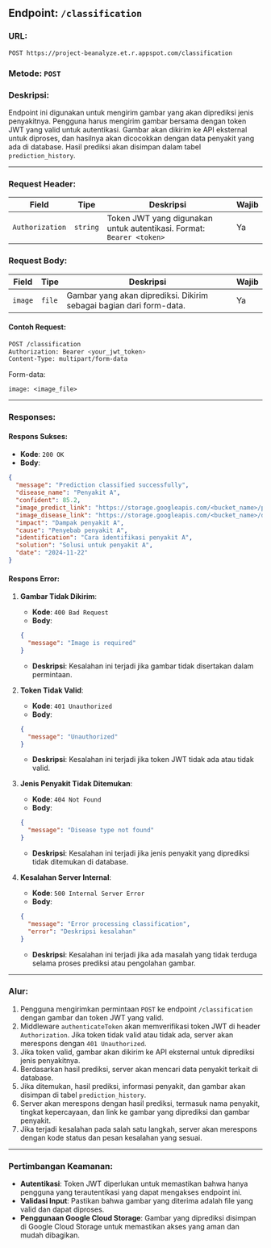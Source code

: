 ## **Endpoint**: `/classification`

### **URL**:
```
POST https://project-beanalyze.et.r.appspot.com/classification
```

### **Metode**: `POST`

### **Deskripsi**:
Endpoint ini digunakan untuk mengirim gambar yang akan diprediksi jenis penyakitnya. Pengguna harus mengirim gambar bersama dengan token JWT yang valid untuk autentikasi. Gambar akan dikirim ke API eksternal untuk diproses, dan hasilnya akan dicocokkan dengan data penyakit yang ada di database. Hasil prediksi akan disimpan dalam tabel `prediction_history`.

---

### **Request Header**:

| **Field**        | **Tipe**  | **Deskripsi**                       | **Wajib** |
|------------------|-----------|-------------------------------------|-----------|
| `Authorization`  | `string`  | Token JWT yang digunakan untuk autentikasi. Format: `Bearer <token>` | Ya        |

### **Request Body**:

| **Field**   | **Tipe**  | **Deskripsi**                               | **Wajib** |
|-------------|-----------|---------------------------------------------|-----------|
| `image`     | `file`    | Gambar yang akan diprediksi. Dikirim sebagai bagian dari form-data. | Ya        |

#### **Contoh Request**:
```bash
POST /classification
Authorization: Bearer <your_jwt_token>
Content-Type: multipart/form-data
```

Form-data:
```
image: <image_file>
```

---

### **Responses**:

#### **Respons Sukses**:
- **Kode**: `200 OK`
- **Body**:
```json
{
  "message": "Prediction classified successfully",
  "disease_name": "Penyakit A",
  "confident": 85.2,
  "image_predict_link": "https://storage.googleapis.com/<bucket_name>/predict-images/<image_name>.jpg",
  "image_disease_link": "https://storage.googleapis.com/<bucket_name>/disease-images/<disease_image_name>.jpg",
  "impact": "Dampak penyakit A",
  "cause": "Penyebab penyakit A",
  "identification": "Cara identifikasi penyakit A",
  "solution": "Solusi untuk penyakit A",
  "date": "2024-11-22"
}
```

#### **Respons Error**:

1. **Gambar Tidak Dikirim**:
   - **Kode**: `400 Bad Request`
   - **Body**:
   ```json
   {
     "message": "Image is required"
   }
   ```
   - **Deskripsi**: Kesalahan ini terjadi jika gambar tidak disertakan dalam permintaan.

2. **Token Tidak Valid**:
   - **Kode**: `401 Unauthorized`
   - **Body**:
   ```json
   {
     "message": "Unauthorized"
   }
   ```
   - **Deskripsi**: Kesalahan ini terjadi jika token JWT tidak ada atau tidak valid.

3. **Jenis Penyakit Tidak Ditemukan**:
   - **Kode**: `404 Not Found`
   - **Body**:
   ```json
   {
     "message": "Disease type not found"
   }
   ```
   - **Deskripsi**: Kesalahan ini terjadi jika jenis penyakit yang diprediksi tidak ditemukan di database.

4. **Kesalahan Server Internal**:
   - **Kode**: `500 Internal Server Error`
   - **Body**:
   ```json
   {
     "message": "Error processing classification",
     "error": "Deskripsi kesalahan"
   }
   ```
   - **Deskripsi**: Kesalahan ini terjadi jika ada masalah yang tidak terduga selama proses prediksi atau pengolahan gambar.

---

### **Alur**:
1. Pengguna mengirimkan permintaan `POST` ke endpoint `/classification` dengan gambar dan token JWT yang valid.
2. Middleware `authenticateToken` akan memverifikasi token JWT di header `Authorization`. Jika token tidak valid atau tidak ada, server akan merespons dengan `401 Unauthorized`.
3. Jika token valid, gambar akan dikirim ke API eksternal untuk diprediksi jenis penyakitnya.
4. Berdasarkan hasil prediksi, server akan mencari data penyakit terkait di database.
5. Jika ditemukan, hasil prediksi, informasi penyakit, dan gambar akan disimpan di tabel `prediction_history`.
6. Server akan merespons dengan hasil prediksi, termasuk nama penyakit, tingkat kepercayaan, dan link ke gambar yang diprediksi dan gambar penyakit.
7. Jika terjadi kesalahan pada salah satu langkah, server akan merespons dengan kode status dan pesan kesalahan yang sesuai.

---

### **Pertimbangan Keamanan**:
- **Autentikasi**: Token JWT diperlukan untuk memastikan bahwa hanya pengguna yang terautentikasi yang dapat mengakses endpoint ini.
- **Validasi Input**: Pastikan bahwa gambar yang diterima adalah file yang valid dan dapat diproses.
- **Penggunaan Google Cloud Storage**: Gambar yang diprediksi disimpan di Google Cloud Storage untuk memastikan akses yang aman dan mudah dibagikan.